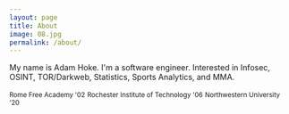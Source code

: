 ```yaml
---
layout: page
title: About
image: 08.jpg
permalink: /about/
---
```


My name is Adam Hoke. I'm a software engineer. Interested in Infosec, OSINT, TOR/Darkweb, Statistics, Sports Analytics, and MMA.

<small>Rome Free Academy '02</small>
<small>Rochester Institute of Technology '06</small>
<small>Northwestern University '20</small>

